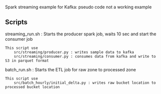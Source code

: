 Spark streaming example for Kafka: pseudo code not a working example

## Scripts

streaming_run.sh  : Starts the producer spark job, waits 10 sec and start the consumer job  

    This script use 
        src/streaming/producer.py : writes sample data to kafka
        src/streaming/consumer.py : consumes data from kafka and write to S3 in parquet format

batch_run.sh  : Starts the ETL job for raw zone to processed zone  

    This script use  
        src/batch_hourly/initial_delta.py : writes raw bucket location to processed bucket location
